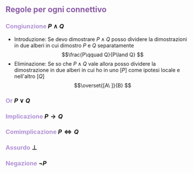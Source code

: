 
## <font color=8A5BA6>Regole per ogni connettivo</font>
### <font color=B292D6>Congiunzione </font> $P\land Q$
- Introduzione: Se devo dimostrare $P\land Q$ posso dividere la dimostrazioni in due alberi in cui dimostro $P$ e $Q$ separatamente
$$\frac{P\qquad Q}{P\land Q}
$$
- Eliminazione: Se so che $P\land Q$ vale allora posso dividere la dimostrazione in due alberi in cui ho in uno $[P]$ come ipotesi locale e nell'altro $[Q]$ 
$$\overset{[A\ ]}{B} 
$$
### <font color=B292D6>Or </font> $P\lor Q$

### <font color=B292D6>Implicazione </font> $P\to Q$

### <font color=B292D6>Comimplicazione </font> $P\iff Q$

### <font color=B292D6>Assurdo </font> $\bot$

### <font color=B292D6>Negazione </font>  $\lnot P$

